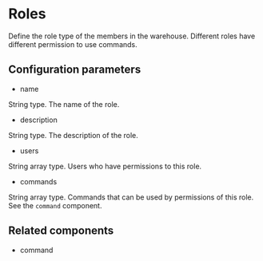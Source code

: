 # Roles

Define the role type of the members in the warehouse. Different roles have different permission to use commands.

## Configuration parameters

- name

String type. The name of the role.

- description

String type. The description of the role.

- users

String array type. Users who have permissions to this role.

- commands

String array type. Commands that can be used by permissions of this role. See the `command` component.

## Related components

- command
